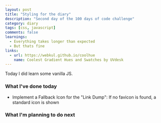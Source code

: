 ```yaml
---
layout: post
title: "Styling for the diary"
description: "Second day of the 100 days of code challenge"
category: diary
tags: [css, javascript]
comments: false
learnings: 
  - Everything takes longer than expected
  - But thats fine
links:
  - url: https://webkul.github.io/coolhue
    name: Coolest Gradient Hues and Swatches by UVdesk
---
```


Today I did learn some vanilla JS.

### What I've done today

* Implement a Fallback Icon for the "Link Dump": If no favicon is found, a standard icon is shown


### What I'm planning to do next
